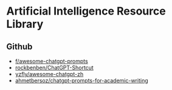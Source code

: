 # Artificial Intelligence Resource Library


## Github 

- [f/awesome-chatgpt-prompts](https://github.com/f/awesome-chatgpt-prompts)
- [rockbenben/ChatGPT-Shortcut](https://github.com/rockbenben/ChatGPT-Shortcut)
- [yzfly/awesome-chatgpt-zh](https://github.com/yzfly/awesome-chatgpt-zh)
- [ahmetbersoz/chatgpt-prompts-for-academic-writing](https://github.com/ahmetbersoz/chatgpt-prompts-for-academic-writing)